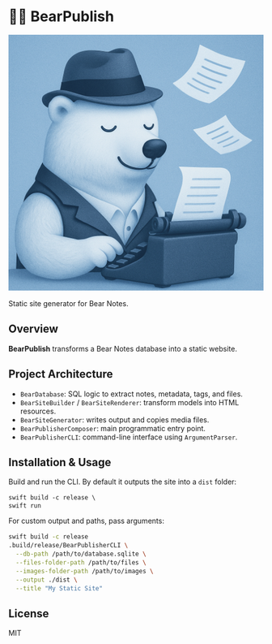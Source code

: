 # 🐻‍❄️ BearPublish

![Icon](img.png)


Static site generator for Bear Notes.

## Overview

**BearPublish** transforms a Bear Notes database into a static website.

## Project Architecture

- `BearDatabase`: SQL logic to extract notes, metadata, tags, and files.
- `BearSiteBuilder` / `BearSiteRenderer`: transform models into HTML resources.
- `BearSiteGenerator`: writes output and copies media files.
- `BearPublisherComposer`: main programmatic entry point.
- `BearPublisherCLI`: command-line interface using `ArgumentParser`.

## Installation & Usage

Build and run the CLI. By default it outputs the site into a `dist` folder:

```
swift build -c release \
swift run
```

For custom output and paths, pass arguments:

```bash
swift build -c release
.build/release/BearPublisherCLI \
  --db-path /path/to/database.sqlite \
  --files-folder-path /path/to/files \
  --images-folder-path /path/to/images \
  --output ./dist \
  --title "My Static Site"
```

## License

MIT
